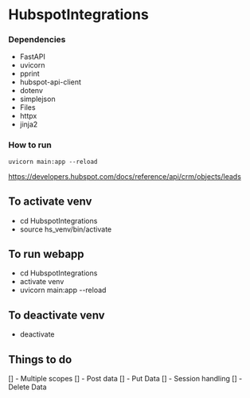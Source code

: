 # HubspotIntegrations


### Dependencies
- FastAPI
- uvicorn
- pprint
- hubspot-api-client
- dotenv
- simplejson
- Files
- httpx
- jinja2


### How to run
```
uvicorn main:app --reload
```

https://developers.hubspot.com/docs/reference/api/crm/objects/leads

## To activate venv
- cd HubspotIntegrations
- source hs_venv/bin/activate

## To run webapp
- cd HubspotIntegrations
- activate venv
- uvicorn main:app --reload

## To deactivate venv
- deactivate

## Things to do
[] - Multiple scopes
[] - Post data
[] - Put Data
[] - Session handling
[] - Delete Data
